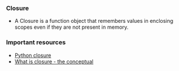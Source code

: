 ### Closure
* A Closure is a function object that remembers values in enclosing scopes even if they are not present in memory. 

### Important resources
* [Python closure](https://www.geeksforgeeks.org/python-closures/)
* [What is closure - the conceptual](https://www.youtube.com/watch?v=WmTuVdPYfPo)